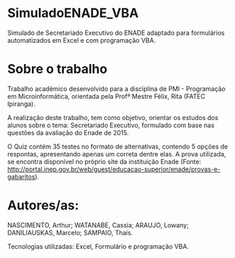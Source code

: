 # SimuladoENADE_VBA
Simulado de Secretariado Executivo do ENADE adaptado para formulários automatizados em Excel e com programação VBA. 


# Sobre o trabalho

Trabalho acadêmico desenvolvido para a disciplina de PMI - Programação em Microinformática, orientada pela Profª Mestre Félix, Rita (FATEC Ipiranga).

A realização deste trabalho, tem como objetivo, orientar os estudos dos alunos sobre o tema: Secretariado Executivo, formulado com base nas questões da avaliação do Enade de 2015. 

O Quiz contém 35 testes no formato de alternativas, contendo 5 opções de respontas, apresentando apenas um correta dentre elas. A prova utilizada, se encontra disponível no próprio site da instituição Enade (Fonte: http://portal.inep.gov.br/web/guest/educacao-superior/enade/provas-e-gabaritos).   


# Autores/as:

NASCIMENTO, Arthur;
WATANABE, Cassia;
ARAUJO, Lowany;
DANILIAUSKAS, Marcelo;
SAMPAIO, Thaís.

Tecnologias utilizadas: Excel, Formulário e programação VBA.



